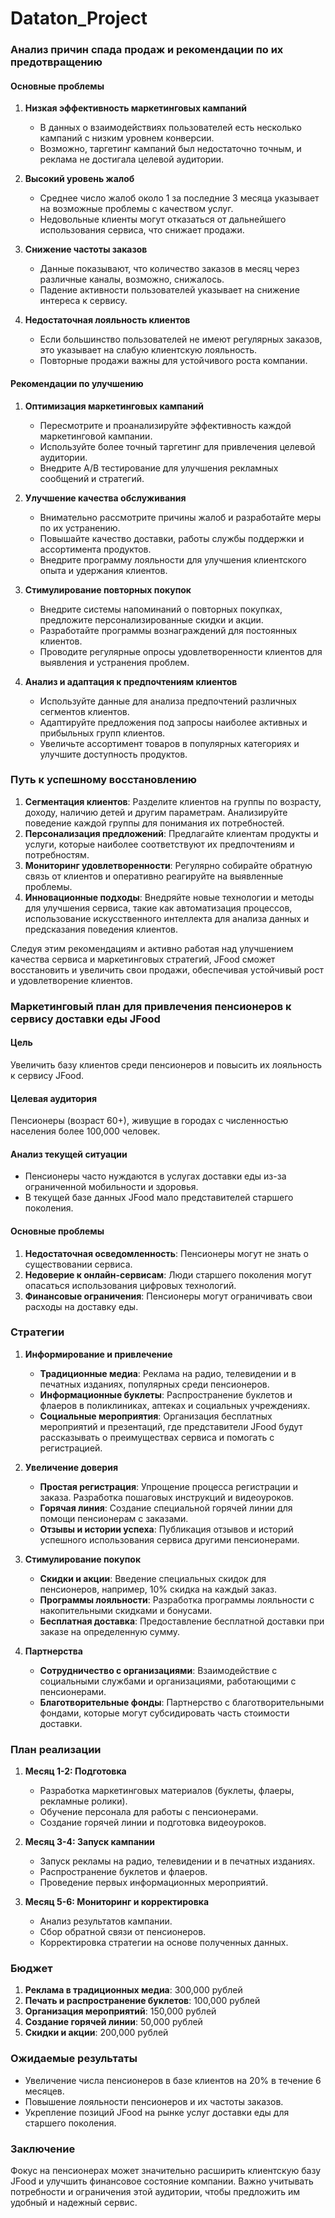 # Dataton_Project
### Анализ причин спада продаж и рекомендации по их предотвращению

#### Основные проблемы

1. **Низкая эффективность маркетинговых кампаний**
    - В данных о взаимодействиях пользователей есть несколько кампаний с низким уровнем конверсии.
    - Возможно, таргетинг кампаний был недостаточно точным, и реклама не достигала целевой аудитории.

2. **Высокий уровень жалоб**
    - Среднее число жалоб около 1 за последние 3 месяца указывает на возможные проблемы с качеством услуг.
    - Недовольные клиенты могут отказаться от дальнейшего использования сервиса, что снижает продажи.

3. **Снижение частоты заказов**
    - Данные показывают, что количество заказов в месяц через различные каналы, возможно, снижалось.
    - Падение активности пользователей указывает на снижение интереса к сервису.

4. **Недостаточная лояльность клиентов**
    - Если большинство пользователей не имеют регулярных заказов, это указывает на слабую клиентскую лояльность.
    - Повторные продажи важны для устойчивого роста компании.

#### Рекомендации по улучшению

1. **Оптимизация маркетинговых кампаний**
    - Пересмотрите и проанализируйте эффективность каждой маркетинговой кампании.
    - Используйте более точный таргетинг для привлечения целевой аудитории.
    - Внедрите A/B тестирование для улучшения рекламных сообщений и стратегий.

2. **Улучшение качества обслуживания**
    - Внимательно рассмотрите причины жалоб и разработайте меры по их устранению.
    - Повышайте качество доставки, работы службы поддержки и ассортимента продуктов.
    - Внедрите программу лояльности для улучшения клиентского опыта и удержания клиентов.

3. **Стимулирование повторных покупок**
    - Внедрите системы напоминаний о повторных покупках, предложите персонализированные скидки и акции.
    - Разработайте программы вознаграждений для постоянных клиентов.
    - Проводите регулярные опросы удовлетворенности клиентов для выявления и устранения проблем.

4. **Анализ и адаптация к предпочтениям клиентов**
    - Используйте данные для анализа предпочтений различных сегментов клиентов.
    - Адаптируйте предложения под запросы наиболее активных и прибыльных групп клиентов.
    - Увеличьте ассортимент товаров в популярных категориях и улучшите доступность продуктов.

### Путь к успешному восстановлению

1. **Сегментация клиентов**: Разделите клиентов на группы по возрасту, доходу, наличию детей и другим параметрам. Анализируйте поведение каждой группы для понимания их потребностей.
2. **Персонализация предложений**: Предлагайте клиентам продукты и услуги, которые наиболее соответствуют их предпочтениям и потребностям.
3. **Мониторинг удовлетворенности**: Регулярно собирайте обратную связь от клиентов и оперативно реагируйте на выявленные проблемы.
4. **Инновационные подходы**: Внедряйте новые технологии и методы для улучшения сервиса, такие как автоматизация процессов, использование искусственного интеллекта для анализа данных и предсказания поведения клиентов.

Следуя этим рекомендациям и активно работая над улучшением качества сервиса и маркетинговых стратегий, JFood сможет восстановить и увеличить свои продажи, обеспечивая устойчивый рост и удовлетворение клиентов.



### Маркетинговый план для привлечения пенсионеров к сервису доставки еды JFood

#### Цель
Увеличить базу клиентов среди пенсионеров и повысить их лояльность к сервису JFood.

#### Целевая аудитория
Пенсионеры (возраст 60+), живущие в городах с численностью населения более 100,000 человек.

#### Анализ текущей ситуации
- Пенсионеры часто нуждаются в услугах доставки еды из-за ограниченной мобильности и здоровья.
- В текущей базе данных JFood мало представителей старшего поколения.

#### Основные проблемы
1. **Недостаточная осведомленность**: Пенсионеры могут не знать о существовании сервиса.
2. **Недоверие к онлайн-сервисам**: Люди старшего поколения могут опасаться использования цифровых технологий.
3. **Финансовые ограничения**: Пенсионеры могут ограничивать свои расходы на доставку еды.

### Стратегии

1. **Информирование и привлечение**
   - **Традиционные медиа**: Реклама на радио, телевидении и в печатных изданиях, популярных среди пенсионеров.
   - **Информационные буклеты**: Распространение буклетов и флаеров в поликлиниках, аптеках и социальных учреждениях.
   - **Социальные мероприятия**: Организация бесплатных мероприятий и презентаций, где представители JFood будут рассказывать о преимуществах сервиса и помогать с регистрацией.

2. **Увеличение доверия**
   - **Простая регистрация**: Упрощение процесса регистрации и заказа. Разработка пошаговых инструкций и видеоуроков.
   - **Горячая линия**: Создание специальной горячей линии для помощи пенсионерам с заказами.
   - **Отзывы и истории успеха**: Публикация отзывов и историй успешного использования сервиса другими пенсионерами.

3. **Стимулирование покупок**
   - **Скидки и акции**: Введение специальных скидок для пенсионеров, например, 10% скидка на каждый заказ.
   - **Программы лояльности**: Разработка программы лояльности с накопительными скидками и бонусами.
   - **Бесплатная доставка**: Предоставление бесплатной доставки при заказе на определенную сумму.

4. **Партнерства**
   - **Сотрудничество с организациями**: Взаимодействие с социальными службами и организациями, работающими с пенсионерами.
   - **Благотворительные фонды**: Партнерство с благотворительными фондами, которые могут субсидировать часть стоимости доставки.

### План реализации

1. **Месяц 1-2: Подготовка**
   - Разработка маркетинговых материалов (буклеты, флаеры, рекламные ролики).
   - Обучение персонала для работы с пенсионерами.
   - Создание горячей линии и подготовка видеоуроков.

2. **Месяц 3-4: Запуск кампании**
   - Запуск рекламы на радио, телевидении и в печатных изданиях.
   - Распространение буклетов и флаеров.
   - Проведение первых информационных мероприятий.

3. **Месяц 5-6: Мониторинг и корректировка**
   - Анализ результатов кампании.
   - Сбор обратной связи от пенсионеров.
   - Корректировка стратегии на основе полученных данных.

### Бюджет

1. **Реклама в традиционных медиа**: 300,000 рублей
2. **Печать и распространение буклетов**: 100,000 рублей
3. **Организация мероприятий**: 150,000 рублей
4. **Создание горячей линии**: 50,000 рублей
5. **Скидки и акции**: 200,000 рублей

### Ожидаемые результаты

- Увеличение числа пенсионеров в базе клиентов на 20% в течение 6 месяцев.
- Повышение лояльности пенсионеров и их частоты заказов.
- Укрепление позиций JFood на рынке услуг доставки еды для старшего поколения.

### Заключение

Фокус на пенсионерах может значительно расширить клиентскую базу JFood и улучшить финансовое состояние компании. Важно учитывать потребности и ограничения этой аудитории, чтобы предложить им удобный и надежный сервис.
